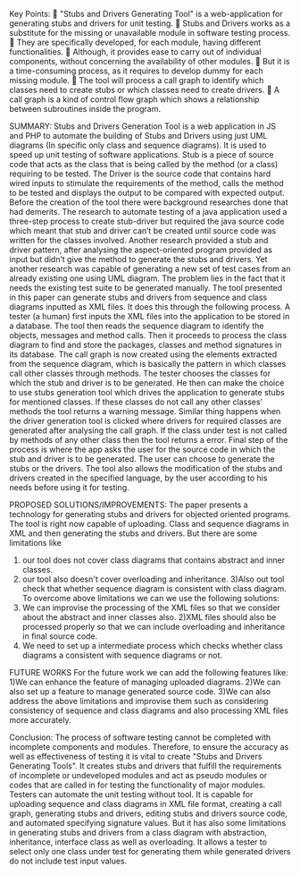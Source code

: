 Key Points:
	"Stubs and Drivers Generating Tool" is a web-application for generating stubs and drivers for unit testing.
	Stubs and Drivers works as a substitute for the missing or unavailable module in software testing process. 
	They are specifically developed, for each module, having different functionalities.
	Although, it provides ease to carry out of individual components, without concerning the availability of other modules. 
	But it is a time-consuming process, as it requires to develop dummy for each missing module.
	The tool will process a call graph to identify which classes need to create stubs or which classes need to create drivers.
	A call graph is a kind of control flow graph which shows a relationship between subroutines inside the program.


SUMMARY:
Stubs and Drivers Generation Tool is a web application in JS and PHP to automate the building of Stubs and Drivers using just UML diagrams (In specific only class and sequence diagrams). It is used to speed up unit testing of software applications. Stub is a piece of source code that acts as the class that is being called by the method (or a class) requiring to be tested. The Driver is the source code that contains hard wired inputs to stimulate the requirements of the method, calls the method to be tested and displays the output to be compared with expected output. Before the creation of the tool there were background researches done that had demerits.
The research to automate testing of a java application used a three-step process to create stub-driver but required the java source code which meant that stub and driver can’t be created until source code was written for the classes involved.  Another research provided a stub and driver pattern, after analysing the aspect-oriented program provided as input but didn’t give the method to generate the stubs and drivers. Yet another research was capable of generating a new set of test cases from an already existing one using UML diagram. The problem lies in the fact that it needs the existing test suite to be generated manually.
The tool presented in this paper can generate stubs and drivers from sequence and class diagrams inputted as XML files. It does this through the following process. A tester (a human) first inputs the XML files into the application to be stored in a database. The tool then reads the sequence diagram to identify the objects, messages and method calls. Then it proceeds to process the class diagram to find and store the packages, classes and method signatures in its database. The call graph is now created using the elements extracted from the sequence diagram, which is basically the pattern in which classes call other classes through methods. The tester chooses the classes for which the stub and driver is to be generated. He then can make the choice to use stubs generation tool which drives the application to generate stubs for mentioned classes. If these classes do not call any other classes’ methods the tool returns a warning message. Similar thing happens when the driver generation tool is clicked where drivers for required classes are generated after analysing the call graph. If the class under test is not called by methods of any other class then the tool returns a error. Final step of the process is where the app asks the user for the source code in which the stub and driver is to be generated. The user can choose to generate the stubs or the drivers. The tool also allows the modification of the stubs and drivers created in the specified language, by the user according to his needs before using it for testing.


PROPOSED SOLUTIONS/IMPROVEMENTS:
The paper presents a technology for generating stubs and drivers for objected oriented programs. The tool is right now capable of uploading. Class and sequence diagrams in XML and then generating the stubs and drivers. But there are some limitations like
1) our tool does not cover class diagrams that contains abstract and inner classes.
2) our tool also doesn't cover overloading and inheritance.
3)Also out tool check that whether sequence diagram is consistent with class diagram.
To overcome above limitations we can we use the following solutions:
1) We can improvise the processing of the XML files so that we consider about the abstract and inner classes also.
2)XML files should also be processed properly so that we can include overloading and inheritance in final source code.
3) We need to set up a intermediate process which checks whether class diagrams a consistent with sequence diagrams or not.


FUTURE WORKS
For the future work we can add the following features like:
1)We can enhance the feature of managing uploaded diagrams.
2)We can also set up a feature to manage generated source code.
3)We can also address the above limitations and improvise them such as considering consistency of sequence and class diagrams and also processing XML files more accurately.


Conclusion:
The process of software testing cannot be completed with incomplete components and modules. Therefore, to ensure the accuracy as well as effectiveness of testing it is vital to create "Stubs and Drivers Generating Tools". It creates stubs and drivers that fulfill the requirements of incomplete or undeveloped modules and act as pseudo modules or codes that are called in for testing the functionality of major modules. Testers can automate the unit testing without tool. It is capable for uploading sequence and class diagrams in XML file format, creating a call graph, generating stubs and drivers, editing stubs and drivers source code, and automated specifying signature values. But it has also some limitations in generating stubs and drivers from a class diagram with abstraction, inheritance,  interface class as well as overloading. It allows a tester to select only one class under test for generating them while generated drivers do not include test input values. 

